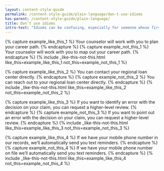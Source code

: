 ```yaml
---
layout: content-style-guide
permalink: /content-style-guide/plain-language/don-t-use-idioms
has-parent: /content-style-guide/plain-language/
title: Don’t use idioms
intro-text: "Idioms can be confusing, especially for someone whose first language isn’t English."
---
```


{% capture example_like_this_1 %}
Your counselor will work with you to <span class="do-dont__diff">plan</span> your career path.
{% endcapture %}
{% capture example_not_this_1 %}
Your counselor will work with you to <span class="do-dont__diff">map out</span> your career path.
{% endcapture %}
{% include _like-this-not-this.html like_this=example_like_this_1 not_this=example_not_this_1 %}

{% capture example_like_this_2 %}
You can <span class="do-dont__diff">contact</span> your regional loan center directly.
{% endcapture %}
{% capture example_not_this_2 %}
You can <span class="do-dont__diff">reach out</span> to your regional loan center directly.
{% endcapture %}
{% include _like-this-not-this.html like_this=example_like_this_2 not_this=example_not_this_2 %}

{% capture example_like_this_3 %}
If you want to <span class="do-dont__diff">identify</span> an error with the decision on your claim, you can request a higher-level review.
{% endcapture %}
{% capture example_not_this_3 %}
If you want to <span class="do-dont__diff">point out</span> an error with the decision on your claim, you can request a higher-level review.
{% endcapture %}
{% include _like-this-not-this.html like_this=example_like_this_3 not_this=example_not_this_3 %}

{% capture example_like_this_4 %}
If we have your mobile phone number <span class="do-dont__diff">in our records,</span> we’ll automatically send you text reminders.
{% endcapture %}
{% capture example_not_this_4 %}
If we have your mobile phone number <span class="do-dont__diff">on file</span> we’ll automatically send you text reminders.
{% endcapture %}
{% include _like-this-not-this.html like_this=example_like_this_4 not_this=example_not_this_4 %}
